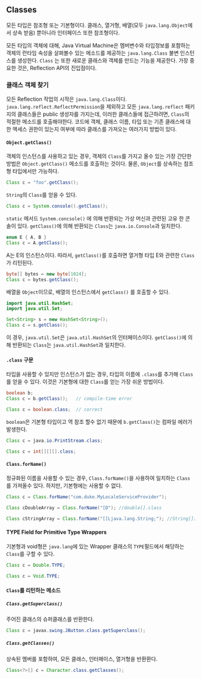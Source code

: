 ## Classes

모든 타입은 참조형 또는 기본형이다. 클래스, 열거형, 배열(모두 `java.lang.Object`에서 상속 받음) 뿐아니라 인터페이스 또한 참조형이다.

모든 타입의 객체에 대해, Java Virtual Machine은 멤버변수와 타입정보를 포함하는 객체의 런타임 속성을 살펴볼수 있는 메소드를 제공하는 `java.lang.Class`  불변 인스턴스를 생성한다. `Class` 는 또한 새로운 클래스와 객체를 만드는 기능을 제공한다. 가장 중요한 것은, Reflection API의 진입점이다.

### 클래스 객체 찾기

모든 Reflection 작업의 시작은 `java.lang.Class`이다. `java.lang.reflect.ReflectPermission`을 제외하고 모든 `java.lang.reflect` 패키지의 클래스들은 public 생성자를 가지는데, 이러한 클래스들에 접근하려면, `Class`의 적절한 메소드를 호출해야한다. 코드에 객체, 클래스 이름, 타입 또는 기존 클래스에 대한 액세스 권한이 있는지 여부에 따라 클래스를 가져오는 여러가지 방법이 있다.

#### `Object.getClass()`

객체의 인스턴스를 사용하고 있는 경우, 객체의 `Class`를 가지고 올수 있는 가장 간단한 방법은 `Object.getClass()`  메소드를 호출하는 것이다. 물론, `Object`를 상속하는 참조형 타입에서만 가능하다.

```java
Class c = "foo".getClass();
```

`String`의 `Class`를 얻을 수 있다.

```java
Class c = System.console().getClass();
```

`static` 메서드 `System.concsole()` 에 의해 반환되는 가상 머신과 관련된 고유 한 콘솔이 있다. `getClass()`에 의해 반환되는 `Class`는 `java.io.Console`과 일치한다.

```java
enum E { A, B }
Class c = A.getClass();
```

A는 E의 인스턴스이다. 따라서, `getClass()`를 호출하면 열거형 타입 E와 관련한 `Class` 가 리턴된다.

```java
byte[] bytes = new byte[1024];
Class c = bytes.getClass();
```

배열을 `Object`이므로, 배열의 인스턴스에서  `getClass()` 를 호출할 수 있다.

```java
import java.util.HashSet;
import java.util.Set;

Set<String> s = new HashSet<String>();
Class c = s.getClass();
```

이 경우, `java.util.Set`은 `java.util.HashSet`의 인터페이스이다. `getClass()`에 의해 반환되는 `Class`는 `java.util.HashSet`과 일치한다.

#### `.class` 구문

타입을 사용할 수 있지만 인스턴스가 없는 경우, 타입의 이름에 `.class`를 추가해 `Class`를 얻을 수 있다. 이것은 기본형에 대한 `Class`를 얻는 가장 쉬운 방법이다.

```java
boolean b;
Class c = b.getClass();   // compile-time error

Class c = boolean.class;  // correct
```

`boolean`은 기본형 타입이고 역 참조 할수 없기 때문에 `b.getClass()`는 컴파일 에러가 발생한다. 

```java
Class c = java.io.PrintStream.class;
```

```java
Class c = int[][][].class;
```

#### `Class.forName()`

정규화된 이름을 사용할 수 있는 경우, `Class.forName()`을 사용하여 일치하는 `Class`를 가져올수 있다. 하지만, 기본형에는 사용할 수 없다. 

```java
Class c = Class.forName("com.duke.MyLocaleServiceProvider");
```

```java
Class cDoubleArray = Class.forName("[D"); //double[].class

Class cStringArray = Class.forName("[[Ljava.lang.String;"); //String[][].class
```

#### TYPE Field for Primitive Type Wrappers

기본형과 void형은 `java.lang`에 있는 Wrapper 클래스의 `TYPE`필드에서 해당하는 `Class`를 구할 수 있다.

```java
Class c = Double.TYPE;
```

```java
Class c = Void.TYPE;
```

#### `Class`를 리턴하는 메소드

##### `Class.getSuperclass()`

주어진 클래스의 슈퍼클래스를 반환한다.

```java
Class c = javax.swing.JButton.class.getSuperclass();
```

##### `Class.getClasses()`

상속된 멤버를 포함하여, 모든 클래스, 인터페이스, 열거형을 반환환다.

```java
Class<?>[] c = Character.class.getClasses();
```

